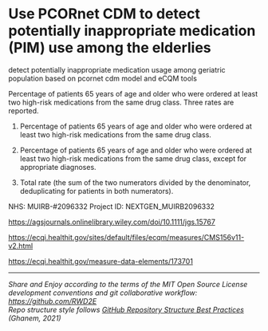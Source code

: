 # Use PCORnet CDM to detect potentially inappropriate medication (PIM) use among the elderlies
detect potentially inappropriate medication usage among geriatric population based on pcornet cdm model and eCQM tools 

Percentage of patients 65 years of age and older who were ordered at least two high-risk medications from the same drug class. Three rates are reported.

1. Percentage of patients 65 years of age and older who were ordered at least two high-risk medications from the same drug class.

2. Percentage of patients 65 years of age and older who were ordered at least two high-risk medications from the same drug class, except for appropriate diagnoses.

3. Total rate (the sum of the two numerators divided by the denominator, deduplicating for patients in both numerators).

NHS: MUIRB-#2096332
Project ID: NEXTGEN_MUIRB2096332

https://agsjournals.onlinelibrary.wiley.com/doi/10.1111/jgs.15767

https://ecqi.healthit.gov/sites/default/files/ecqm/measures/CMS156v11-v2.html

https://ecqi.healthit.gov/measure-data-elements/173701



************************************

*Share and Enjoy according to the terms of the MIT Open Source License* <br/>
*development conventions and git collaborative workflow: https://github.com/RWD2E* <br/>
*Repo structure style follows [GitHub Repository Structure Best Practices](https://soulaimanghanem.medium.com/github-repository-structure-best-practices-248e6effc405) (Ghanem, 2021)*